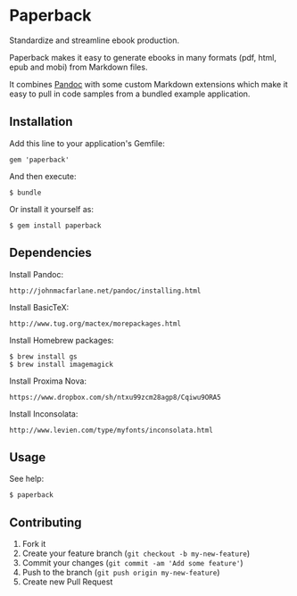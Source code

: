 # Paperback

Standardize and streamline ebook production.

Paperback makes it easy to generate ebooks in many formats (pdf, html, epub and
mobi) from Markdown files.

It combines [Pandoc](http://johnmacfarlane.net/pandoc/index.html) with some
custom Markdown extensions which make it easy to pull in code samples from a
bundled example application.

## Installation

Add this line to your application's Gemfile:

    gem 'paperback'

And then execute:

    $ bundle

Or install it yourself as:

    $ gem install paperback

## Dependencies

Install Pandoc:

    http://johnmacfarlane.net/pandoc/installing.html

Install BasicTeX:

    http://www.tug.org/mactex/morepackages.html

Install Homebrew packages:

    $ brew install gs
    $ brew install imagemagick

Install Proxima Nova:

    https://www.dropbox.com/sh/ntxu99zcm28agp8/Cqiwu9ORA5

Install Inconsolata:

    http://www.levien.com/type/myfonts/inconsolata.html

## Usage

See help:

    $ paperback

## Contributing

1. Fork it
2. Create your feature branch (`git checkout -b my-new-feature`)
3. Commit your changes (`git commit -am 'Add some feature'`)
4. Push to the branch (`git push origin my-new-feature`)
5. Create new Pull Request
